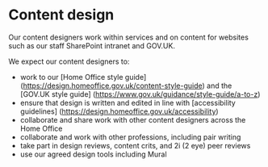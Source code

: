 Content design
==============

Our content designers work within services and on content for websites such as our staff SharePoint intranet and GOV.UK.  

We expect our content designers to:  

-	work to our [Home Office style guide] (https://design.homeoffice.gov.uk/content-style-guide) and the [GOV.UK style guide] (https://www.gov.uk/guidance/style-guide/a-to-z)  
-	ensure that design is written and edited in line with [accessibility guidelines] (https://design.homeoffice.gov.uk/accessibility) 
-	collaborate and share work with other content designers across the Home Office 
-	collaborate and work with other professions, including pair writing 
-	take part in design reviews, content crits, and 2i (2 eye) peer reviews 
-	use our agreed design tools including Mural  
